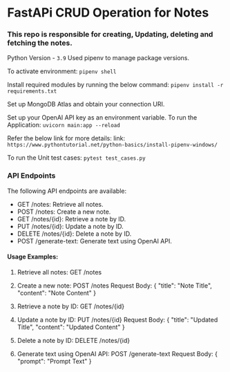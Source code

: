 # FastAPi CRUD Operation for Notes
### This repo is responsible for creating, Updating, deleting and fetching the notes.

Python Version - ` 3.9 `
Used pipenv to manage package versions.

To activate environment:
`pipenv shell`

Install required modules by running the below command:
`pipenv install -r requirements.txt`

Set up MongoDB Atlas and obtain your connection URI.

Set up your OpenAI API key as an environment variable.
To run the Application:
`uvicorn main:app --reload`

Refer the below link for more details:
link: ` https://www.pythontutorial.net/python-basics/install-pipenv-windows/ `


To run the Unit test cases:
`pytest test_cases.py`


### API Endpoints
The following API endpoints are available:

* GET /notes: Retrieve all notes.
* POST /notes: Create a new note.
* GET /notes/{id}: Retrieve a note by ID.
* PUT /notes/{id}: Update a note by ID.
* DELETE /notes/{id}: Delete a note by ID.
* POST /generate-text: Generate text using OpenAI API.


#### Usage Examples:

1. Retrieve all notes:
GET /notes


2. Create a new note:
POST /notes
Request Body:
{
    "title": "Note Title",
    "content": "Note Content"
}


3. Retrieve a note by ID:
GET /notes/{id}


4. Update a note by ID:
PUT /notes/{id}
Request Body:
{
    "title": "Updated Title",
    "content": "Updated Content"
}


5. Delete a note by ID:
DELETE /notes/{id}


6. Generate text using OpenAI API:
POST /generate-text
Request Body:
{
    "prompt": "Prompt Text"
}

